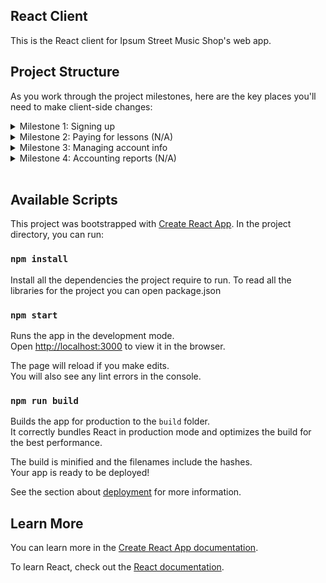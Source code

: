 ## React Client

This is the React client for Ipsum Street Music Shop's web app.

## Project Structure

As you work through the project milestones, here are the key places you'll need to make client-side changes:

<details>
<summary>Milestone 1: Signing up</summary>

- `src/pages/Lessons.js` → component that generates the lesson sign up page shown in the screen shots above.
- `src/components/RegistrationForm.js` → Show form for user information.

</details>
<details>
<summary>Milestone 2: Paying for lessons (N/A)</summary>
This functionality works through the server, no client-side changes are required.
</details>
<details>
<summary>Milestone 3: Managing account info</summary>

- `src/pages/AccountUpdate.js` → Page rendering the customer's account details
- `src/components/UpdateCustomer.js` → Form to update user information.
- `src/Services/account.js` → Send request to AccountUpdate endpoint

</details>
<details>
<summary>Milestone 4: Accounting reports (N/A)</summary>
This functionality works through the server, no client-side changes are required.
</details>

<br />

## Available Scripts

This project was bootstrapped with [Create React App](https://github.com/facebook/create-react-app).  In the project directory, you can run:

### `npm install`

Install all the dependencies the project require to run.
To read all the libraries for the project you can open package.json

### `npm start`

Runs the app in the development mode.<br />
Open [http://localhost:3000](http://localhost:3000) to view it in the browser.

The page will reload if you make edits.<br />
You will also see any lint errors in the console.

### `npm run build`

Builds the app for production to the `build` folder.<br />
It correctly bundles React in production mode and optimizes the build for the best performance.

The build is minified and the filenames include the hashes.<br />
Your app is ready to be deployed!

See the section about [deployment](https://facebook.github.io/create-react-app/docs/deployment) for more information.

## Learn More

You can learn more in the [Create React App documentation](https://facebook.github.io/create-react-app/docs/getting-started).

To learn React, check out the [React documentation](https://reactjs.org/).
